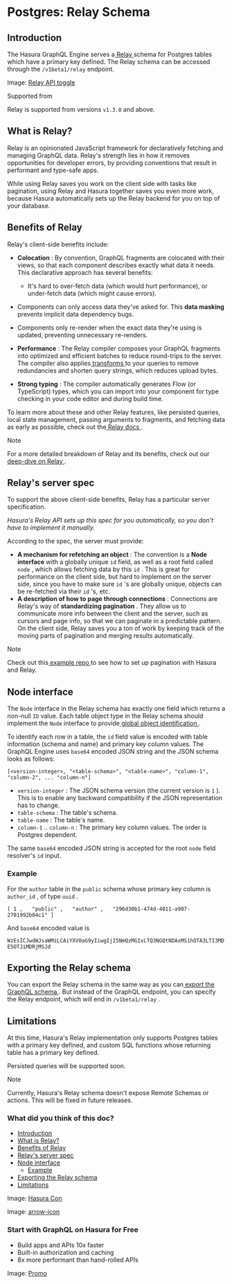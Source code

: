 # Postgres: Relay Schema

## Introduction​

The Hasura GraphQL Engine serves a[ Relay ](https://relay.dev/)schema for Postgres tables which have a primary key
defined. The Relay schema can be accessed through the `/v1beta1/relay` endpoint.

Image: [ Relay API toggle ](https://hasura.io/docs/assets/images/relay-6cd2bb1eb019d52bf0e777d0da95414a.png)

Supported from

Relay is supported from versions `v1.3.0` and above.

## What is Relay?​

Relay is an opinionated JavaScript framework for declaratively fetching and managing GraphQL data. Relay's strength lies
in how it removes opportunities for developer errors, by providing conventions that result in performant and type-safe
apps.

While using Relay saves you work on the client side with tasks like pagination, using Relay and Hasura together saves
you even more work, because Hasura automatically sets up the Relay backend for you on top of your database.

## Benefits of Relay​

Relay's client-side benefits include:

- **Colocation** : By convention, GraphQL fragments are colocated with their views, so that each component describes
exactly what data it needs. This declarative approach has several benefits:
    - It's hard to over-fetch data (which would hurt performance), or under-fetch data (which might cause errors).

- Components can only access data they've asked for. This **data masking** prevents implicit data dependency bugs.

- Components only re-render when the exact data they're using is updated, preventing unnecessary re-renders.
- **Performance** : The Relay compiler composes your GraphQL fragments into optimized and efficient batches to reduce
round-trips to the server. The compiler also applies[ transforms ](https://relay.dev/docs/principles-and-architecture/compiler-architecture/#transforms)to your queries to
remove redundancies and shorten query strings, which reduces upload bytes.
- **Strong typing** : The compiler automatically generates Flow (or TypeScript) types, which you can import into your
component for type checking in your code editor and during build time.


To learn more about these and other Relay features, like persisted queries, local state management, passing arguments to
fragments, and fetching data as early as possible, check out the[ Relay docs ](https://relay.dev/docs/getting-started/step-by-step-guide/).

Note

For a more detailed breakdown of Relay and its benefits, check out our[ deep-dive on Relay ](https://hasura.io/blog/deep-dive-into-relay-graphql-client/).

## Relay's server spec​

To support the above client-side benefits, Relay has a particular server specification.

 *Hasura's Relay API sets up this spec for you automatically, so you don't have to implement it manually.* 

According to the spec, the server must provide:

- **A mechanism for refetching an object** : The convention is a **Node interface** with a globally unique `id` field, as
well as a root field called `node` , which allows fetching data by this `id` . This is great for performance on the
client side, but hard to implement on the server side, since you have to make sure `id` 's are globally unique, objects
can be re-fetched via their `id` 's, etc.
- **A description of how to page through connections** : Connections are Relay's way of **standardizing pagination** .
They allow us to communicate more info between the client and the server, such as cursors and page info, so that we
can paginate in a predictable pattern. On the client side, Relay saves you a ton of work by keeping track of the
moving parts of pagination and merging results automatically.


Note

Check out this[ example repo ](https://github.com/hasura/sample-apps/tree/main/react-relay)to
see how to set up pagination with Hasura and Relay.

## Node interface​

The `Node` interface in the Relay schema has exactly one field which returns a non-null `ID` value. Each table object
type in the Relay schema should implement the `Node` interface to provide[ global object identification ](https://relay.dev/graphql/objectidentification.htm).

To identify each row in a table, the `id` field value is encoded with table information (schema and name) and primary
key column values. The GraphQL Engine uses `base64` encoded JSON string and the JSON schema looks as follows:

 `[<version-integer>, "<table-schema>", "<table-name>", "column-1", "column-2", ... "column-n"]` 

- `version-integer` : The JSON schema version (the current version is `1` ). This is to enable any backward compatibility
if the JSON representation has to change.
- `table-schema` : The table's schema.
- `table-name` : The table's name.
- `column-1` .. `column-n` : The primary key column values. The order is Postgres dependent.


The same `base64` encoded JSON string is accepted for the root `node` field resolver's `id` input.

### Example​

For the `author` table in the `public` schema whose primary key column is `author_id` , of type `uuid` .

`[ 1 ,   "public" ,   "author" ,   "296d30b1-474d-4011-a907-2701992b04c1" ]`

And `base64` encoded value is

`WzEsICJwdWJsaWMiLCAiYXV0aG9yIiwgIjI5NmQzMGIxLTQ3NGQtNDAxMS1hOTA3LTI3MDE5OTJiMDRjMSJd`

## Exporting the Relay schema​

You can export the Relay schema in the same way as you can[ export the GraphQL schema ](https://hasura.io/docs/latest/schema/common-patterns/export-graphql-schema/). But instead of the GraphQL endpoint, you
can specify the Relay endpoint, which will end in `/v1beta1/relay` .

## Limitations​

At this time, Hasura's Relay implementation only supports Postgres tables with a primary key defined, and custom SQL
functions whose returning table has a primary key defined.

Persisted queries will be supported soon.

Note

Currently, Hasura's Relay schema doesn't expose Remote Schemas or actions. This will be fixed in future releases.

### What did you think of this doc?

- [ Introduction ](https://hasura.io/docs/latest/schema/postgres/relay-schema/#introduction)
- [ What is Relay? ](https://hasura.io/docs/latest/schema/postgres/relay-schema/#what-is-relay)
- [ Benefits of Relay ](https://hasura.io/docs/latest/schema/postgres/relay-schema/#benefits-of-relay)
- [ Relay's server spec ](https://hasura.io/docs/latest/schema/postgres/relay-schema/#relays-server-spec)
- [ Node interface ](https://hasura.io/docs/latest/schema/postgres/relay-schema/#node-interface)
    - [ Example ](https://hasura.io/docs/latest/schema/postgres/relay-schema/#example)
- [ Exporting the Relay schema ](https://hasura.io/docs/latest/schema/postgres/relay-schema/#exporting-the-relay-schema)
- [ Limitations ](https://hasura.io/docs/latest/schema/postgres/relay-schema/#limitations)


Image: [ Hasura Con ](https://res.cloudinary.com/dh8fp23nd/image/upload/v1686154570/hasura-con-2023/has-con-light-date_r2a2ud.png)

Image: [ arrow-icon ](https://res.cloudinary.com/dh8fp23nd/image/upload/v1683723549/main-web/chevron-right_ldbi7d.png)

### Start with GraphQL on Hasura for Free

- Build apps and APIs 10x faster
- Built-in authorization and caching
- 8x more performant than hand-rolled APIs


Image: [ Promo ](https://hasura.io/docs/assets/images/hasura-free-ff60e409244e0ea12b5a3045d1a9096b.png)